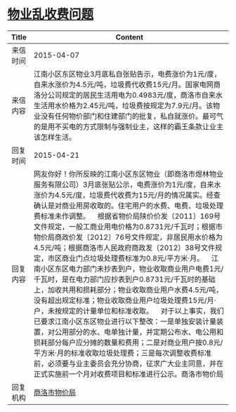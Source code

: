 # [物业乱收费问题](http://www.shangluo.gov.cn/zmhd/ldxxxx.jsp?urltype=leadermail.LeaderMailContentUrl&wbtreeid=1112&leadermailid=3047)

| Title |                                                                                                                                                                                                                                                                                            Content                                                                                                                                                                                                                                                                                            |
|:-----:|-----------------------------------------------------------------------------------------------------------------------------------------------------------------------------------------------------------------------------------------------------------------------------------------------------------------------------------------------------------------------------------------------------------------------------------------------------------------------------------------------------------------------------------------------------------------------------------------------|
| 来信时间  | 2015-04-07                                                                                                                                                                                                                                                                                                                                                                                                                                                                                                                                                                                    |
| 来信内容  | 江南小区东区物业3月底私自张贴告示，电费涨价为1元/度，自来水涨价为4.5元/吨，垃圾费代收费15元/月。国家电网商洛分公司规定的居民生活用电为0.4983元/度，商洛市自来水生活用水价格为2.45元/吨，垃圾费按规定为7.9元/月。该物业没有任何物价部门和住建部门的批复，私自就涨价。最可气的是用不买电的方式限制与强制业主，这样的霸王条款让业主该怎样生活。                                                                                                                                                                                                                                                                                                                                                                                                           |
| 回复时间  | 2015-04-21                                                                                                                                                                                                                                                                                                                                                                                                                                                                                                                                                                                    |
| 回复内容  | 网友你好！你所反映的江南小区东区物业（即商洛市煜林物业服务有限公司）3月底张贴公示，电费涨价为1元/度，自来水涨价为4.5元/度，垃圾费代收费为15元/月的情况属实。经查确认是对商业用房收取的。住宅用户的水费、电费、垃圾处理费标准未作调整。    根据省物价局陕价价发〔2011〕169号文件规定，一般工商业用电价格为0.8731元/千瓦时；根据市物价局商政价发〔2012〕76号文件规定，非居民用水价格为4.5元/吨；根据商洛市人民政府商政发〔2012〕38号文件规定，市区商业门点垃圾处理费标准为0.8元/平方米·月。    江南小区东区电力部门未抄表到户，物业收取商业用户电费1元/千瓦时，是在电力部门应抄表到户0.8731元/千瓦时的基础上，加收共用和损耗部分；物业收取商业用户水费4.5元/吨，没有超出规定标准；物业收取商业用户垃圾处理费15元/月·户，未按规定的计量单位和标准收取。    对于以上事实，我们已要求江南小区东区物业进行以下整改：一是单独安装计量装置，对公用部分的水、电单独计量，并定期公布水、电公用和损耗部分每户应分摊的数量和费用；二是对商业用户按0.8元/平方米·月的标准收取垃圾处理费；三是每次调整收费标准前，必须要与业主委员会充分协商，征求广大业主同意，并在正式实施前一个月对收费项目和标准进行公示。商洛市物价局 |
| 回复机构  | [商洛市物价局](../../category/agencies/商洛市物价局.md)                                                                                                                                                                                                                                                                                                                                                                                                                                                                                                                                                   |